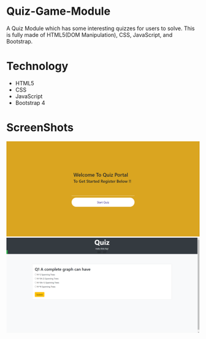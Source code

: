 # Quiz-Game-Module
A Quiz Module which has some interesting quizzes for users to solve. This is fully made of HTML5(DOM Manipulation), CSS, JavaScript, and Bootstrap. 
# Technology
* HTML5
* CSS
* JavaScript
* Bootstrap 4
# ScreenShots
![startpage](startpage%20ss.png)
![index](index%20ss.png)
